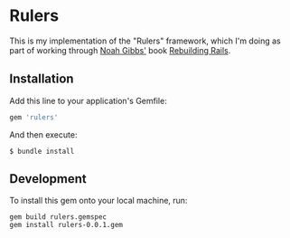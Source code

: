 # Rulers

This is my implementation of the "Rulers" framework, which I'm doing as part of working through [Noah Gibbs'](https://github.com/noahgibbs) book [Rebuilding Rails](https://rebuilding-rails.com/).

## Installation

Add this line to your application's Gemfile:

```ruby
gem 'rulers'
```

And then execute:

    $ bundle install

## Development

To install this gem onto your local machine, run:

```
gem build rulers.gemspec
gem install rulers-0.0.1.gem
```
